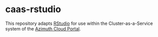 # caas-rstudio

This repository adapts [RStudio](https://posit.co/products/open-source/rstudio/) for use within the 
Cluster-as-a-Service system of the [Azimuth Cloud Portal](https://github.com/stackhpc/azimuth).

